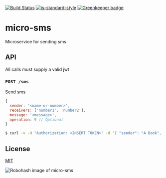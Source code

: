 [![Build Status](https://travis-ci.org/telemark/micro-sms.svg?branch=master)](https://travis-ci.org/telemark/micro-sms)
[![js-standard-style](https://img.shields.io/badge/code%20style-standard-brightgreen.svg?style=flat)](https://github.com/feross/standard)
[![Greenkeeper badge](https://badges.greenkeeper.io/telemark/micro-sms.svg)](https://greenkeeper.io/)

# micro-sms

Microservice for sending sms

## API

All calls must supply a valid jwt

### ```POST /sms```

Send sms

```JavaScript
{
  sender: '<name-or-number>',
  receivers: ['number1', 'number2'],
  message: '<message>',
  operation: 9 // Optional
}
```

```bash
$ curl -v -H "Authorization: <INSERT TOKEN>" -d '{ "sender": "A Book", "receivers": ["+4798765432"], "message": "Do you read me?" }' https://sms.service.io/sms
```

## License

[MIT](LICENSE)

![Robohash image of micro-sms](https://robots.kebabstudios.party/micro-sms.png "Robohash image of micro-sms")